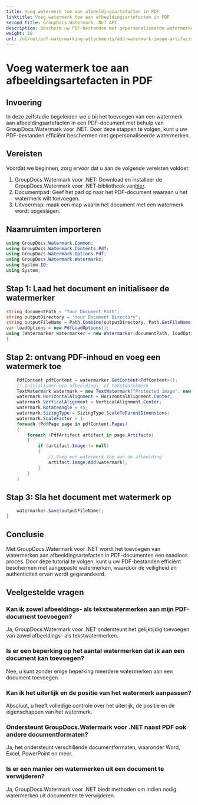 ```yaml
---
title: Voeg watermerk toe aan afbeeldingsartefacten in PDF
linktitle: Voeg watermerk toe aan afbeeldingsartefacten in PDF
second_title: GroupDocs.Watermark .NET API
description: Bescherm uw PDF-bestanden met gepersonaliseerde watermerken met GroupDocs.Watermark voor .NET. Voeg eenvoudig tekst- of afbeeldingswatermerken toe aan afbeeldingsartefacten in PDF-documenten.
weight: 18
url: /nl/net/pdf-watermarking-attachments/add-watermark-image-artifacts-pdf/
---
```


# Voeg watermerk toe aan afbeeldingsartefacten in PDF

## Invoering
In deze zelfstudie begeleiden we u bij het toevoegen van een watermerk aan afbeeldingsartefacten in een PDF-document met behulp van GroupDocs.Watermark voor .NET. Door deze stappen te volgen, kunt u uw PDF-bestanden efficiënt beschermen met gepersonaliseerde watermerken.
## Vereisten
Voordat we beginnen, zorg ervoor dat u aan de volgende vereisten voldoet:
1.  GroupDocs.Watermark voor .NET: Download en installeer de GroupDocs.Watermark voor .NET-bibliotheek van[hier](https://releases.groupdocs.com/Watermark/net/).
2. Documentpad: Geef het pad op naar het PDF-document waaraan u het watermerk wilt toevoegen.
3. Uitvoermap: maak een map waarin het document met een watermerk wordt opgeslagen.

## Naamruimten importeren
```csharp
using GroupDocs.Watermark.Common;
using GroupDocs.Watermark.Contents.Pdf;
using GroupDocs.Watermark.Options.Pdf;
using GroupDocs.Watermark.Watermarks;
using System.IO;
using System;
```
## Stap 1: Laad het document en initialiseer de watermerker
```csharp
string documentPath = "Your Document Path";
string outputDirectory = "Your Document Directory";
string outputFileName = Path.Combine(outputDirectory, Path.GetFileName(documentPath));
var loadOptions = new PdfLoadOptions();
using (Watermarker watermarker = new Watermarker(documentPath, loadOptions))
{
```
## Stap 2: ontvang PDF-inhoud en voeg een watermerk toe
```csharp
	PdfContent pdfContent = watermarker.GetContent<PdfContent>();
	// Initialiseer een afbeeldings- of tekstwatermerk
	TextWatermark watermark = new TextWatermark("Protected image", new Font("Arial", 8));
	watermark.HorizontalAlignment = HorizontalAlignment.Center;
	watermark.VerticalAlignment = VerticalAlignment.Center;
	watermark.RotateAngle = 45;
	watermark.SizingType = SizingType.ScaleToParentDimensions;
	watermark.ScaleFactor = 1;
	foreach (PdfPage page in pdfContent.Pages)
	{
		foreach (PdfArtifact artifact in page.Artifacts)
		{
			if (artifact.Image != null)
			{
				// Voeg een watermerk toe aan de afbeelding
				artifact.Image.Add(watermark);
			}
		}
	}
```
## Stap 3: Sla het document met watermerk op
```csharp
	watermarker.Save(outputFileName);
}
```

## Conclusie
Met GroupDocs.Watermark voor .NET wordt het toevoegen van watermerken aan afbeeldingsartefacten in PDF-documenten een naadloos proces. Door deze tutorial te volgen, kunt u uw PDF-bestanden efficiënt beschermen met aangepaste watermerken, waardoor de veiligheid en authenticiteit ervan wordt gegarandeerd.
## Veelgestelde vragen
### Kan ik zowel afbeeldings- als tekstwatermerken aan mijn PDF-document toevoegen?
Ja, GroupDocs.Watermark voor .NET ondersteunt het gelijktijdig toevoegen van zowel afbeeldings- als tekstwatermerken.
### Is er een beperking op het aantal watermerken dat ik aan een document kan toevoegen?
Nee, u kunt zonder enige beperking meerdere watermerken aan een document toevoegen.
### Kan ik het uiterlijk en de positie van het watermerk aanpassen?
Absoluut, u heeft volledige controle over het uiterlijk, de positie en de eigenschappen van het watermerk.
### Ondersteunt GroupDocs.Watermark voor .NET naast PDF ook andere documentformaten?
Ja, het ondersteunt verschillende documentformaten, waaronder Word, Excel, PowerPoint en meer.
### Is er een manier om watermerken uit een document te verwijderen?
Ja, GroupDocs.Watermark voor .NET biedt methoden om indien nodig watermerken uit documenten te verwijderen.